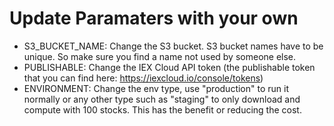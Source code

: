 # Update Paramaters with your own

 * S3_BUCKET_NAME: Change the S3 bucket. S3 bucket names have to be unique. So make sure you find a name not used by someone else.
 * PUBLISHABLE: Change the IEX Cloud API token (the publishable token that you can find here: https://iexcloud.io/console/tokens)   
 * ENVIRONMENT: Change the env type, use "production" to run it normally or any other type such as "staging" to only download and compute with 100 stocks. This has the benefit or reducing the cost.

